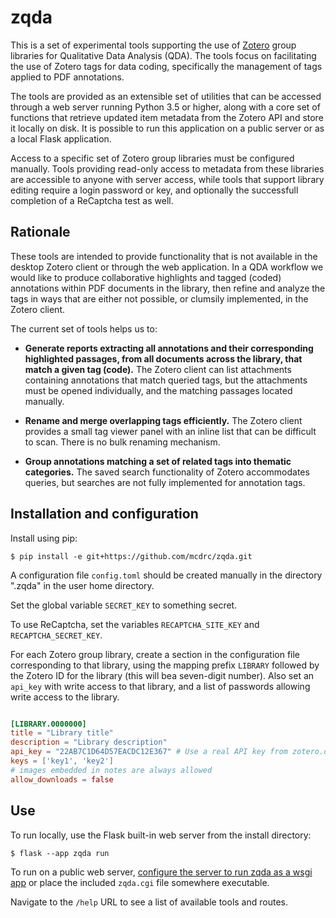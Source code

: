 # zqda

This is a set of experimental tools supporting the use of [Zotero](https://zotero.org) group libraries for Qualitative Data Analysis (QDA). The tools focus on facilitating the use of Zotero tags for data coding, specifically the management of tags applied to PDF annotations.

The tools are provided as an extensible set of utilities that can be accessed through a web server running Python 3.5 or higher, along with a core set of functions that retrieve updated item metadata from the Zotero API and store it locally on disk. It is possible to run this application on a public server or as a local Flask application.

Access to a specific set of Zotero group libraries must be configured manually. Tools providing read-only access to metadata from these libraries are accessible to anyone with server access, while tools that support library editing require a login password or key, and optionally the successfull completion of a ReCaptcha test as well. 

## Rationale

These tools are intended to provide functionality that is not available in the desktop Zotero client or through the web application. In a QDA workflow we would like to produce collaborative highlights and tagged (coded) annotations within PDF documents in the library, then refine and analyze the tags in ways that are either not possible, or clumsily implemented, in the Zotero client. 

The current set of tools helps us to:

  - __Generate reports extracting all annotations and their corresponding highlighted passages, from all documents across the library, that match a given tag (code).__ The Zotero client can list attachments containing annotations that match queried tags, but the attachments must be opened individually, and the matching passages located manually.

  - __Rename and merge overlapping tags efficiently.__ The Zotero client provides a small tag viewer panel with an inline list that can be difficult to scan. There is no bulk renaming mechanism.
  
  - __Group annotations matching a set of related tags into thematic categories.__ The saved search functionality of Zotero accommodates queries, but searches are not fully implemented for annotation tags.


## Installation and configuration

Install using pip:

`$ pip install -e git+https://github.com/mcdrc/zqda.git`

A configuration file `config.toml` should be created manually in the directory ".zqda" in the user home directory. 

Set the global variable `SECRET_KEY` to something secret.

To use ReCaptcha, set the variables `RECAPTCHA_SITE_KEY` and `RECAPTCHA_SECRET_KEY`.

For each Zotero group library, create a section in the configuration file corresponding to that library, using the mapping prefix `LIBRARY` followed by the Zotero ID for the library (this will bea seven-digit number). Also set an `api_key` with write access to that library, and a list of passwords allowing write access to the library.

```toml

[LIBRARY.0000000]
title = "Library title"
description = "Library description"
api_key = "22AB7C1D64D57EACDC12E367" # Use a real API key from zotero.org
keys = ['key1', 'key2']
# images embedded in notes are always allowed
allow_downloads = false

```

## Use

To run locally, use the Flask built-in web server from the install directory:

`$ flask --app zqda run`

To run on a public web server, [configure the server to run zqda as a wsgi app](https://flask.palletsprojects.com/en/2.2.x/deploying/) or place the included `zqda.cgi` file somewhere executable.

Navigate to the `/help` URL to see a list of available tools and routes.
